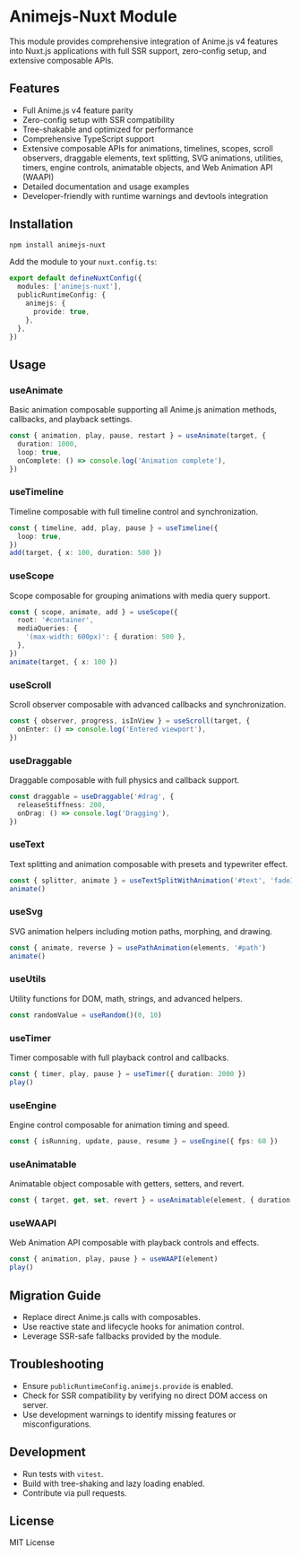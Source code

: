 # Animejs-Nuxt Module

This module provides comprehensive integration of Anime.js v4 features into Nuxt.js applications with full SSR support, zero-config setup, and extensive composable APIs.

## Features

- Full Anime.js v4 feature parity
- Zero-config setup with SSR compatibility
- Tree-shakable and optimized for performance
- Comprehensive TypeScript support
- Extensive composable APIs for animations, timelines, scopes, scroll observers, draggable elements, text splitting, SVG animations, utilities, timers, engine controls, animatable objects, and Web Animation API (WAAPI)
- Detailed documentation and usage examples
- Developer-friendly with runtime warnings and devtools integration

## Installation

```bash
npm install animejs-nuxt
```

Add the module to your `nuxt.config.ts`:

```ts
export default defineNuxtConfig({
  modules: ['animejs-nuxt'],
  publicRuntimeConfig: {
    animejs: {
      provide: true,
    },
  },
})
```

## Usage

### useAnimate

Basic animation composable supporting all Anime.js animation methods, callbacks, and playback settings.

```ts
const { animation, play, pause, restart } = useAnimate(target, {
  duration: 1000,
  loop: true,
  onComplete: () => console.log('Animation complete'),
})
```

### useTimeline

Timeline composable with full timeline control and synchronization.

```ts
const { timeline, add, play, pause } = useTimeline({
  loop: true,
})
add(target, { x: 100, duration: 500 })
```

### useScope

Scope composable for grouping animations with media query support.

```ts
const { scope, animate, add } = useScope({
  root: '#container',
  mediaQueries: {
    '(max-width: 600px)': { duration: 500 },
  },
})
animate(target, { x: 100 })
```

### useScroll

Scroll observer composable with advanced callbacks and synchronization.

```ts
const { observer, progress, isInView } = useScroll(target, {
  onEnter: () => console.log('Entered viewport'),
})
```

### useDraggable

Draggable composable with full physics and callback support.

```ts
const draggable = useDraggable('#drag', {
  releaseStiffness: 200,
  onDrag: () => console.log('Dragging'),
})
```

### useText

Text splitting and animation composable with presets and typewriter effect.

```ts
const { splitter, animate } = useTextSplitWithAnimation('#text', 'fadeIn')
animate()
```

### useSvg

SVG animation helpers including motion paths, morphing, and drawing.

```ts
const { animate, reverse } = usePathAnimation(elements, '#path')
animate()
```

### useUtils

Utility functions for DOM, math, strings, and advanced helpers.

```ts
const randomValue = useRandom()(0, 10)
```

### useTimer

Timer composable with full playback control and callbacks.

```ts
const { timer, play, pause } = useTimer({ duration: 2000 })
play()
```

### useEngine

Engine control composable for animation timing and speed.

```ts
const { isRunning, update, pause, resume } = useEngine({ fps: 60 })
```

### useAnimatable

Animatable object composable with getters, setters, and revert.

```ts
const { target, get, set, revert } = useAnimatable(element, { duration: 500 })
```

### useWAAPI

Web Animation API composable with playback controls and effects.

```ts
const { animation, play, pause } = useWAAPI(element)
play()
```

## Migration Guide

- Replace direct Anime.js calls with composables.
- Use reactive state and lifecycle hooks for animation control.
- Leverage SSR-safe fallbacks provided by the module.

## Troubleshooting

- Ensure `publicRuntimeConfig.animejs.provide` is enabled.
- Check for SSR compatibility by verifying no direct DOM access on server.
- Use development warnings to identify missing features or misconfigurations.

## Development

- Run tests with `vitest`.
- Build with tree-shaking and lazy loading enabled.
- Contribute via pull requests.

## License

MIT License
